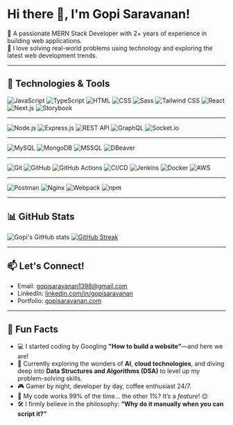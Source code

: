 # Hi there 👋, I'm Gopi Saravanan!

🌟 A passionate MERN Stack Developer with 2+ years of experience in building web applications.  
🚀 I love solving real-world problems using technology and exploring the latest web development trends.

---

## 🔧 Technologies & Tools
![JavaScript](https://img.shields.io/badge/-JavaScript-F7DF1E?logo=javascript&logoColor=black&style=flat)
![TypeScript](https://img.shields.io/badge/-TypeScript-007ACC?logo=typescript&logoColor=white&style=flat)
![HTML](https://img.shields.io/badge/-HTML-E34F26?logo=html5&logoColor=white&style=flat)
![CSS](https://img.shields.io/badge/-CSS-1572B6?logo=css3&logoColor=white&style=flat)
![Sass](https://img.shields.io/badge/-Sass-CC6699?logo=sass&logoColor=white&style=flat)
![Tailwind CSS](https://img.shields.io/badge/-Tailwind%20CSS-06B6D4?logo=tailwindcss&logoColor=white&style=flat)
![React](https://img.shields.io/badge/-React-61DAFB?logo=react&logoColor=white&style=flat)
![Next.js](https://img.shields.io/badge/-Next.js-000000?logo=next.js&logoColor=white&style=flat)
![Storybook](https://img.shields.io/badge/-Storybook-FF4785?logo=storybook&logoColor=white&style=flat)

---

![Node.js](https://img.shields.io/badge/-Node.js-339933?logo=node.js&logoColor=white&style=flat)
![Express.js](https://img.shields.io/badge/-Express.js-000000?logo=express&logoColor=white&style=flat)
![REST API](https://img.shields.io/badge/-REST%20API-FF5733?style=flat)
![GraphQL](https://img.shields.io/badge/-GraphQL-E10098?logo=graphql&logoColor=white&style=flat)
![Socket.io](https://img.shields.io/badge/-Socket.io-010101?logo=socket.io&logoColor=white&style=flat)

---

![MySQL](https://img.shields.io/badge/-MySQL-4479A1?logo=mysql&logoColor=white&style=flat)
![MongoDB](https://img.shields.io/badge/-MongoDB-47A248?logo=mongodb&logoColor=white&style=flat)
![MSSQL](https://img.shields.io/badge/-Microsoft%20SQL%20Server-CC2927?logo=microsoft-sql-server&logoColor=white&style=flat)
![DBeaver](https://img.shields.io/badge/-DBeaver-372923?logo=dbeaver&logoColor=white&style=flat)

---

![Git](https://img.shields.io/badge/-Git-F05032?logo=git&logoColor=white&style=flat)
![GitHub](https://img.shields.io/badge/-GitHub-181717?logo=github&logoColor=white&style=flat)
![GitHub Actions](https://img.shields.io/badge/-GitHub%20Actions-2088FF?logo=github-actions&logoColor=white&style=flat)
![CI/CD](https://img.shields.io/badge/-CI%2FCD-003399?style=flat)
![Jenkins](https://img.shields.io/badge/-Jenkins-D24939?logo=jenkins&logoColor=white&style=flat)
![Docker](https://img.shields.io/badge/-Docker-2496ED?logo=docker&logoColor=white&style=flat)
![AWS](https://img.shields.io/badge/-AWS-232F3E?logo=amazon-aws&logoColor=white&style=flat)

---

![Postman](https://img.shields.io/badge/-Postman-FF6C37?logo=postman&logoColor=white&style=flat)
![Nginx](https://img.shields.io/badge/-Nginx-009639?logo=nginx&logoColor=white&style=flat)
![Webpack](https://img.shields.io/badge/-Webpack-8DD6F9?logo=webpack&logoColor=white&style=flat)
![npm](https://img.shields.io/badge/-npm-CB3837?logo=npm&logoColor=white&style=flat)


---


## 📊 GitHub Stats
![Gopi's GitHub stats](https://github-readme-stats.vercel.app/api?username=gopisaravanan&show_icons=true&theme=radical)
[![GitHub Streak](https://streak-stats.demolab.com?user=gopisaravanan&theme=radical)](https://git.io/streak-stats)

---

## 📫 Let's Connect!
- Email: [gopisaravanan1398@gmail.com](mailto:gopisaravanan1398@gmail.com)
- LinkedIn: [linkedin.com/in/gopisaravanan](https://www.linkedin.com/in/gopi-saravanan-b812b7249/)
- Portfolio: [gopisaravanan.com](https://gopisaravanan.netlify.app/)

---

## 🌟 Fun Facts  
- 💻 I started coding by Googling **"How to build a website"**—and here we are!  
- 🌱 Currently exploring the wonders of **AI**, **cloud technologies**, and diving deep into **Data Structures and Algorithms (DSA)** to level up my problem-solving skills.  
- 🎮 Gamer by night, developer by day, coffee enthusiast 24/7.  
- 🚀 My code works 99% of the time… the other 1%? It’s a *feature*! 😉  
- 🛠️ I firmly believe in the philosophy: **“Why do it manually when you can script it?”**  

